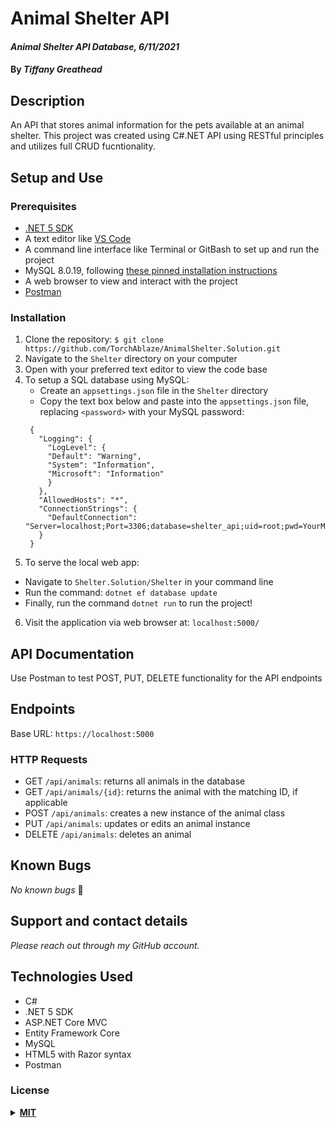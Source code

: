 # Animal Shelter API

#### _Animal Shelter API Database, 6/11/2021_

#### By _**Tiffany Greathead**_

## Description

An API that stores animal information for the pets available at an animal shelter. This project was created using C#.NET API using RESTful principles and utilizes full CRUD fucntionality.

## Setup and Use

### Prerequisites

- [.NET 5 SDK](https://dotnet.microsoft.com/download/dotnet/5.0)
- A text editor like [VS Code](https://code.visualstudio.com/)
- A command line interface like Terminal or GitBash to set up and run the project
- MySQL 8.0.19, following [these pinned installation instructions](https://web.archive.org/web/20210521163651/https://www.learnhowtoprogram.com/c-and-net/getting-started-with-c/installing-and-configuring-mysql)
- A web browser to view and interact with the project
- [Postman](https://www.postman.com)

### Installation

1. Clone the repository: `$ git clone https://github.com/TorchAblaze/AnimalShelter.Solution.git`
2. Navigate to the `Shelter` directory on your computer
3. Open with your preferred text editor to view the code base
4. To setup a SQL database using MySQL:
   - Create an `appsettings.json` file in the `Shelter` directory
   - Copy the text box below and paste into the `appsettings.json` file, replacing `<password>` with your MySQL password:
   ```
    {
      "Logging": {
        "LogLevel": {
        "Default": "Warning",
        "System": "Information",
        "Microsoft": "Information"
        }
      },
      "AllowedHosts": "*",
      "ConnectionStrings": {
        "DefaultConnection": "Server=localhost;Port=3306;database=shelter_api;uid=root;pwd=YourMySQLPasswordHere;"
      }
    }
   ```
5. To serve the local web app:
- Navigate to `Shelter.Solution/Shelter` in your command line
- Run the command: `dotnet ef database update`
- Finally, run the command `dotnet run` to run the project!
6. Visit the application via web browser at: `localhost:5000/`

## API Documentation
Use Postman to test POST, PUT, DELETE functionality for the API endpoints


## Endpoints
Base URL: `https://localhost:5000`

### HTTP Requests
- GET `/api/animals`: returns all animals in the database
- GET `/api/animals/{id}`: returns the animal with the matching ID, if applicable
- POST `/api/animals`: creates a new instance of the animal class
- PUT `/api/animals`: updates or edits an animal instance
- DELETE `/api/animals`: deletes an animal 

## Known Bugs

_No known bugs_ :bug:

## Support and contact details

_Please reach out through my GitHub account._

## Technologies Used

- C#
- .NET 5 SDK
- ASP.NET Core MVC
- Entity Framework Core
- MySQL
- HTML5 with Razor syntax
- Postman

### License

<details>
<summary><a href="https://opensource.org/licenses/MIT"><strong>MIT</strong></a></summary>
<pre>
MIT License

Copyright (c) 2021 Tiffany Greathead

Permission is hereby granted, free of charge, to any person obtaining a copy
of this software and associated documentation files (the "Software"), to deal
in the Software without restriction, including without limitation the rights
to use, copy, modify, merge, publish, distribute, sublicense, and/or sell
copies of the Software, and to permit persons to whom the Software is
furnished to do so, subject to the following conditions:

The above copyright notice and this permission notice shall be included in all
copies or substantial portions of the Software.

THE SOFTWARE IS PROVIDED "AS IS", WITHOUT WARRANTY OF ANY KIND, EXPRESS OR
IMPLIED, INCLUDING BUT NOT LIMITED TO THE WARRANTIES OF MERCHANTABILITY,
FITNESS FOR A PARTICULAR PURPOSE AND NONINFRINGEMENT. IN NO EVENT SHALL THE
AUTHORS OR COPYRIGHT HOLDERS BE LIABLE FOR ANY CLAIM, DAMAGES OR OTHER
LIABILITY, WHETHER IN AN ACTION OF CONTRACT, TORT OR OTHERWISE, ARISING FROM,
OUT OF OR IN CONNECTION WITH THE SOFTWARE OR THE USE OR OTHER DEALINGS IN THE
SOFTWARE.

</pre>
</details>
